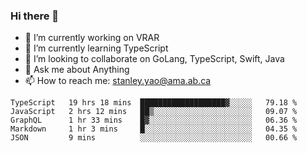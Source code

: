 ### Hi there 👋

- 🔭 I’m currently working on VRAR
- 🌱 I’m currently learning TypeScript
- 👯 I’m looking to collaborate on GoLang, TypeScript, Swift, Java
- 💬 Ask me about Anything
- 📫 How to reach me: stanley.yao@ama.ab.ca


<!--START_SECTION:waka-->
```text
TypeScript   19 hrs 18 mins  ███████████████████▓░░░░░   79.18 % 
JavaScript   2 hrs 12 mins   ██▒░░░░░░░░░░░░░░░░░░░░░░   09.07 % 
GraphQL      1 hr 33 mins    █▓░░░░░░░░░░░░░░░░░░░░░░░   06.36 % 
Markdown     1 hr 3 mins     █░░░░░░░░░░░░░░░░░░░░░░░░   04.35 % 
JSON         9 mins          ░░░░░░░░░░░░░░░░░░░░░░░░░   00.66 % 
```
<!--END_SECTION:waka-->

